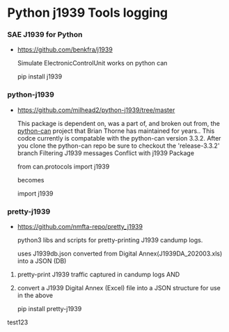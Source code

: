 # Python j1939 Tools logging

### SAE J1939 for Python

* https://github.com/benkfra/j1939

    Simulate ElectronicControlUnit
    works on python can

    pip install j1939

### python-j1939

* https://github.com/milhead2/python-j1939/tree/master

    This package is dependent on, was a part of, and broken out from, the [python-can](https://github.com/hardbyte/python-can/) project that Brian Thorne has maintained for years..
    This codce currently is compatable with the python-can version 3.3.2. After you clone the python-can repo be sure to checkout the 'release-3.3.2' branch
    Filtering J1939 messages
    Conflict with j1939 Package

    from can.protocols import j1939

    becomes

    import j1939


### pretty-j1939

* https://github.com/nmfta-repo/pretty_j1939

    python3 libs and scripts for pretty-printing J1939 candump logs.

    uses J1939db.json      converted from Digital Annex(J1939DA_202003.xls) into a JSON (DB)

1. pretty-print J1939 traffic captured in candump logs AND
2. convert a J1939 Digital Annex (Excel) file into a JSON structure for use in the above


    pip install pretty-j1939
    
  test123
